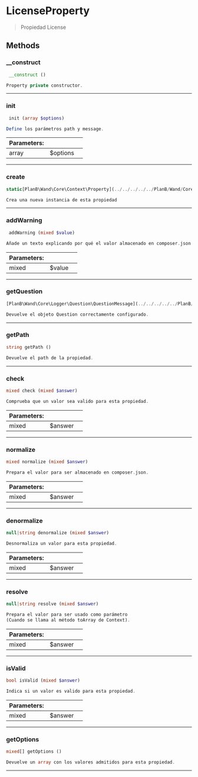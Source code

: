 
                                                                                                                                            
    
# LicenseProperty


> Propiedad License
>
> 








## Methods

### __construct
``` php
 __construct ()

Property private constructor.

```


---


### init
``` php
 init (array $options)

Define los parámetros path y message.

```

|Parameters: | | |
| --- | --- | --- |
|array |$options |  |

---


### create
``` php
static[PlanB\Wand\Core\Context\Property](../../../../../PlanB/Wand/Core/Context/Property.md) create ()

Crea una nueva instancia de esta propiedad

```


---


### addWarning
``` php
 addWarning (mixed $value)

Añade un texto explicando por qué el valor almacenado en composer.json no es correcto.

```

|Parameters: | | |
| --- | --- | --- |
|mixed |$value |  |

---


### getQuestion
``` php
[PlanB\Wand\Core\Logger\Question\QuestionMessage](../../../../../PlanB/Wand/Core/Logger/Question/QuestionMessage.md) getQuestion ()

Devuelve el objeto Question correctamente configurado.

```


---


### getPath
``` php
string getPath ()

Devuelve el path de la propiedad.

```


---


### check
``` php
mixed check (mixed $answer)

Comprueba que un valor sea valido para esta propiedad.

```

|Parameters: | | |
| --- | --- | --- |
|mixed |$answer |  |

---


### normalize
``` php
mixed normalize (mixed $answer)

Prepara el valor para ser almacenado en composer.json.

```

|Parameters: | | |
| --- | --- | --- |
|mixed |$answer |  |

---


### denormalize
``` php
null|string denormalize (mixed $answer)

Desnormaliza un valor para esta propiedad.

```

|Parameters: | | |
| --- | --- | --- |
|mixed |$answer |  |

---


### resolve
``` php
null|string resolve (mixed $answer)

Prepara el valor para ser usado como parámetro
(Cuando se llama al método toArray de Context).

```

|Parameters: | | |
| --- | --- | --- |
|mixed |$answer |  |

---


### isValid
``` php
bool isValid (mixed $answer)

Indica si un valor es valido para esta propiedad.

```

|Parameters: | | |
| --- | --- | --- |
|mixed |$answer |  |

---


### getOptions
``` php
mixed[] getOptions ()

Devuelve un array con los valores admitidos para esta propiedad.

```


---


                                                                                                                                                                                                                                                                                                                                                                                                            
    
                                                                                                                                                                                                                                                                             
                